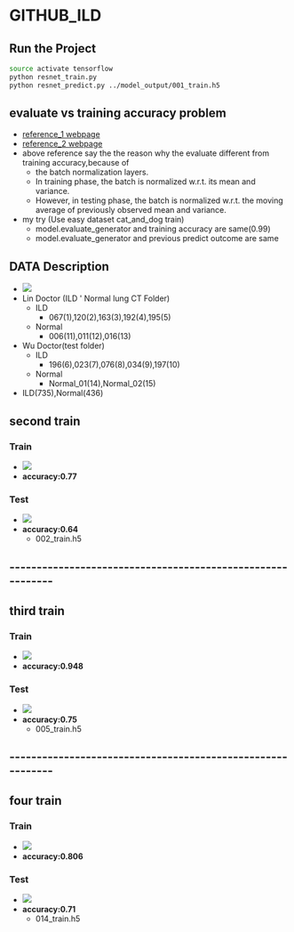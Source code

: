 # GITHUB_ILD
## Run the Project
```sh
source activate tensorflow
python resnet_train.py
python resnet_predict.py ../model_output/001_train.h5
```
## evaluate vs training accuracy problem
* [reference_1 webpage](https://stackoverflow.com/questions/47157526/resnet-100-accuracy-during-training-but-33-prediction-accuracy-with-the-same)
* [reference_2 webpage](https://github.com/keras-team/keras/issues/8411)
* above reference say the the reason why the evaluate different from training accuracy,because of 
    * the batch normalization layers.
    * In training phase, the batch is normalized w.r.t. its mean and variance. 
    * However, in testing phase, the batch is normalized w.r.t. the moving average of previously observed mean and variance.
* my try (Use easy dataset cat_and_dog train)
    * model.evaluate_generator and  training accuracy are same(0.99)
    * model.evaluate_generator and previous predict outcome are same
## DATA Description 
* ![](https://i.imgur.com/Rztfsgd.png)
* Lin Doctor (ILD ' Normal lung CT Folder)
    * ILD
        * 067(1),120(2),163(3),192(4),195(5)
    * Normal
        * 006(11),011(12),016(13)
* Wu Doctor(test folder)
    * ILD
        * 196(6),023(7),076(8),034(9),197(10)
    * Normal
        * Normal_01(14),Normal_02(15)
* ILD(735),Normal(436)
## second train
### Train
* ![](https://i.imgur.com/8dyP2ow.jpg)
* **accuracy:0.77**
### Test
* ![](https://i.imgur.com/XagCIhB.png)
* **accuracy:0.64**
    * 002_train.h5
## -----------------------------------------------------------
## third train
### Train
* ![](https://i.imgur.com/spUaoeu.jpg)
* **accuracy:0.948**
### Test
* ![](https://i.imgur.com/Tb2sIxq.jpg)
* **accuracy:0.75**
    * 005_train.h5
## -----------------------------------------------------------
## four train 
### Train
* ![](https://i.imgur.com/3sxXteA.jpg)
* **accuracy:0.806**
### Test
* ![](https://i.imgur.com/YZYo2Y7.jpg)
* **accuracy:0.71**
    * 014_train.h5
